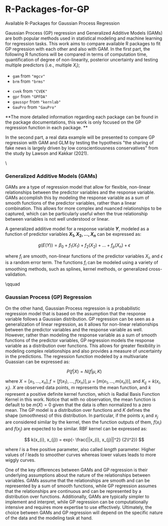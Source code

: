 # R-Packages-for-GP
Available R-Packages for Gaussian Process Regression

Gaussian Process (GP) regression and Generalized Additive Models (GAMs) are both popular methods used in statistical modeling and machine learning for regression tasks. This work aims to compare available R packages to fit GP regression with each other and also with GAM. In the first part, the following R functions will be compared in terms of computation time, quantification of degree of non-linearity, posterior uncertainty and testing multiple predictors (i.e., multiple $X_{i}$);

 - `gam` from `"mgcv"`
 - `brm` from `"brms"`
 * `cvek` from `"CVEK"`
 * `gpr` from `"GPFDA"`
 * `gausspr` from `"kernlab"`
 * `GauPro` from `"GauPro"`
 

**The more detailed information regarding each package can be found in the package documentations, this work is only focused on the GP regression function in each package. **

In the second part, a real data example will be presented to compare GP regression with GAM and GLM by testing the hypothesis "the sharing of fake news is largely driven by low conscientiousness conservatives" from the study by Lawson and Kakkar (2021). 
 
 \


### Generalized Additive Models (GAMs)
GAMs are a type of regression model that allow for flexible, non-linear relationships between the predictor variables and the response variable. GAMs accomplish this by modeling the response variable as a sum of smooth functions of the predictor variables, rather than a linear combination. This allows for more complex and nuanced relationships to be captured, which can be particularly useful when the true relationship between variables is not well understood or linear.

A generalized additive model for a response variable **$Y$**, modeled as a function of predictor variables **$X_{1}, X_{2}, ..., X_{n}$** can be expressed as:

$$
g(E(Y)) = \beta_{0} + f_{1}(X_{1}) + f_{2}(X_{2}) + ... + f_{p}(X_{n}) + \epsilon
$$

 where $f_{i}$ are smooth, non-linear functions of the predictor variables $X_{i}$, and $\epsilon$ is a random error term. The functions $f_{i}$ can be modeled using a variety of smoothing methods, such as splines, kernel methods, or generalized cross-validation.

\qquad 

### Gaussian Process  (GP) Regression 
On the other hand, Gaussian Process regression is a probabilistic regression model that is based on the assumption that the response variable follows a Gaussian distribution. GP regression can be seen as a generalization of linear regression, as it allows for non-linear relationships between the predictor variables and the response variable as well. However, rather than modeling the response variable as a sum of smooth functions of the predictor variables, GP regression models the response variable as a distribution over functions. This allows for greater flexibility in modeling complex relationships and also provides a measure of uncertainty in the predictions. The regression function modeled by a multivariate Guassian can be expressed as: 

$$
P(f|X) = N(f|\mu, K)
$$


where $X=[x_{1}, ..., x_{n}], f =[f(x_{1}), ..., f(x_{n})], \mu = [m(x_{1}, ..., m(x_{n}))]$, and $K_{ij} = k(x_{i}, x_{j})$. $X$ are observed data points, $m$ represents the mean function, and $k$ represent a positive definite kernel function, which is Radial Basis Function Kernel in this work. Notice that with no observation, the mean function is default to be $m(X) = 0$ given that the data is often normalized to a zero mean. The GP model is a distribution over functions and $K$ defines the shape (smoothness) of this distribution. In particular, if the points $x_{i}$ and $x_{j}$ are considered similar by the kernel, then the function outputs of them, $f(x_{i})$ and $f(x_{j})$ are expected to be similar. RBF kernel can be expressed as: 

$$
k(x_{i}, x_{j}) = exp(- \frac{||x_{i}, x_{j}||^2} {2\l^2})
$$

where $l$ is a free positive parameter, also called $length$ parameter. Higher values of $l$ leads to smoother curves whereas lower values leads to more wiggly curves. 


One of the key differences between GAMs and GP regression is their underlying assumptions about the nature of the relationships between variables. GAMs assume that the relationships are smooth and can be represented by a sum of smooth functions, while GP regression assumes that the relationships are continuous and can be represented by a distribution over functions. Additionally, GAMs are typically simpler to implement and interpret, while GP regression can be computationally intensive and requires more expertise to use effectively. Ultimately, the choice between GAMs and GP regression will depend on the specific nature of the data and the modeling task at hand.


